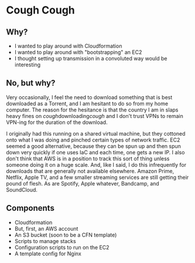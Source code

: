 # Cough Cough

## Why?

* I wanted to play around with Cloudformation
* I wanted to play around with "bootstrapping" an EC2
* I thought setting up transmission in a convoluted way would be interesting

## No, but why?

Very occasionally, I feel the need to download something that is best downloaded as a Torrent, and I am hesitant
to do so from my home computer. The reason for the hesitance is that the country I am in slaps heavy fines on
*cough*downloading*cough* and I don't trust VPNs to remain VPN-ing for the duration of the download.

I originally had this running on a shared virtual machine, but they cottoned onto what I was doing and pinched
certain types of network traffic. EC2 seemed a good alternative, because they can be spun up and then spun down
very quickly if one uses IaC and each time, one gets a new IP. I also don't think that AWS is in a position to 
track this sort of thing unless someone doing it on a huge scale. And, like I said, I do this infrequently for
downloads that are generally not available elsewhere. Amazon Prime, Netflix, Apple TV, and a few smaller streaming
services are still getting their pound of flesh. As are Spotify, Apple whatever, Bandcamp, and SoundCloud.

## Components

* Cloudformation
* But, first, an AWS account
* An S3 bucket (soon to be a CFN template)
* Scripts to manage stacks
* Configuration scripts to run on the EC2
* A template config for Nginx

